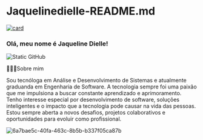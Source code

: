 # Jaquelinedielle-README.md

[![card](https://github-readme-stats.vercel.app/api?username=Jaquedielle&theme=default&show_icons=true)](https://github.com/anuraghazra/github-readme-stats)



### Olá, meu nome é Jaqueline Dielle!

<img src="https://img.shields.io/static/v1?label=Overview&message=Jaquelinedielle&color=f8efd4&style=for-the-badge&logo=GitHub" alt="Static GitHub">

<p> 👩🏾‍💻Sobre mim<p>
  
<p>Sou tecnóloga em Análise e Desenvolvimento de Sistemas e atualmente graduanda em Engenharia de Software. A tecnologia sempre foi uma paixão que me impulsiona a buscar constante aprendizado e aprimoramento.
Tenho interesse especial por desenvolvimento de software, soluções inteligentes e o impacto que a tecnologia pode causar na vida das pessoas.
Estou sempre aberta a novos desafios, projetos colaborativos e oportunidades para evoluir como profissional. </p>


![6a7bae5c-40fa-463c-8b5b-b337f05ca87b](https://github.com/user-attachments/assets/b6ff8493-8f1d-48b9-b13a-e2fd601294c2)


